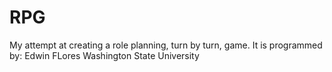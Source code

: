 # RPG
My attempt at creating a role planning, turn by turn, game.
It is programmed by: 
Edwin FLores
Washington State University

